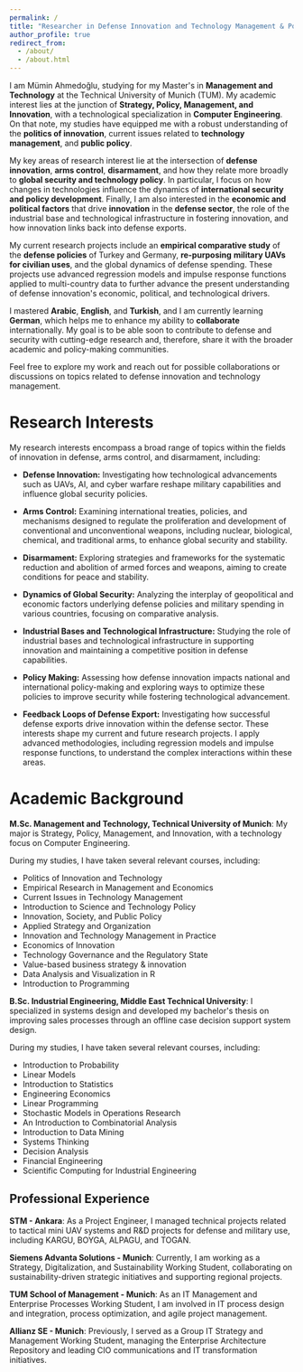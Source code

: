 ```yaml
---
permalink: /
title: "Researcher in Defense Innovation and Technology Management & Policy"
author_profile: true
redirect_from: 
  - /about/
  - /about.html
---
```


I am Mümin Ahmedoğlu, studying for my Master's in **Management and Technology** at the Technical University of Munich (TUM). My academic interest lies at the junction of **Strategy, Policy, Management, and Innovation**, with a technological specialization in **Computer Engineering**. On that note, my studies have equipped me with a robust understanding of the **politics of innovation**, current issues related to **technology management**, and **public policy**.

My key areas of research interest lie at the intersection of **defense innovation**, **arms control**, **disarmament**, and how they relate more broadly to **global security and technology policy**. In particular, I focus on how changes in technologies influence the dynamics of **international security and policy development**. Finally, I am also interested in the **economic and political factors** that drive **innovation** in the **defense sector**, the role of the industrial base and technological infrastructure in fostering innovation, and how innovation links back into defense exports.

My current research projects include an **empirical comparative study** of the **defense policies** of Turkey and Germany, **re-purposing** **military UAVs for civilian uses**, and the global dynamics of defense spending. These projects use advanced regression models and impulse response functions applied to multi-country data to further advance the present understanding of defense innovation's economic, political, and technological drivers.

I mastered **Arabic**, **English**, and **Turkish**, and I am currently learning **German**, which helps me to enhance my ability to **collaborate** internationally. My goal is to be able soon to contribute to defense and security with cutting-edge research and, therefore, share it with the broader academic and policy-making communities.

Feel free to explore my work and reach out for possible collaborations or discussions on topics related to defense innovation and technology management.

Research Interests
======
My research interests encompass a broad range of topics within the fields of innovation in defense, arms control, and disarmament, including:

- **Defense Innovation:** Investigating how technological advancements such as UAVs, AI, and cyber warfare reshape military capabilities and influence global security policies.

- **Arms Control:** Examining international treaties, policies, and mechanisms designed to regulate the proliferation and development of conventional and unconventional weapons, including nuclear, biological, chemical, and traditional arms, to enhance global security and stability.

- **Disarmament:** Exploring strategies and frameworks for the systematic reduction and abolition of armed forces and weapons, aiming to create conditions for peace and stability.

- **Dynamics of Global Security:** Analyzing the interplay of geopolitical and economic factors underlying defense policies and military spending in various countries, focusing on comparative analysis.

- **Industrial Bases and Technological Infrastructure:** Studying the role of industrial bases and technological infrastructure in supporting innovation and maintaining a competitive position in defense capabilities.

- **Policy Making:** Assessing how defense innovation impacts national and international policy-making and exploring ways to optimize these policies to improve security while fostering technological advancement.

- **Feedback Loops of Defense Export:** Investigating how successful defense exports drive innovation within the defense sector.
These interests shape my current and future research projects. I apply advanced methodologies, including regression models and impulse response functions, to understand the complex interactions within these areas.

Academic Background
======
**M.Sc. Management and Technology, Technical University of Munich**: My major is Strategy, Policy, Management, and Innovation, with a technology focus on Computer Engineering. 

During my studies, I have taken several relevant courses, including:

- Politics of Innovation and Technology
- Empirical Research in Management and Economics
- Current Issues in Technology Management
- Introduction to Science and Technology Policy
- Innovation, Society, and Public Policy
- Applied Strategy and Organization
- Innovation and Technology Management in Practice
- Economics of Innovation
- Technology Governance and the Regulatory State
- Value-based business strategy & innovation
- Data Analysis and Visualization in R
- Introduction to Programming

**B.Sc. Industrial Engineering, Middle East Technical University**: I specialized in systems design and developed my bachelor's thesis on improving sales processes through an offline case decision support system design.

During my studies, I have taken several relevant courses, including:

- Introduction to Probability
- Linear Models
- Introduction to Statistics
- Engineering Economics
- Linear Programming
- Stochastic Models in Operations Research
- An Introduction to Combinatorial Analysis
- Introduction to Data Mining
- Systems Thinking
- Decision Analysis
- Financial Engineering
- Scientific Computing for Industrial Engineering

Professional Experience
------
**STM - Ankara**: As a Project Engineer, I managed technical projects related to tactical mini UAV systems and R&D projects for defense and military use, including KARGU, BOYGA, ALPAGU, and TOGAN.

**Siemens Advanta Solutions - Munich**: Currently, I am working as a Strategy, Digitalization, and Sustainability Working Student, collaborating on sustainability-driven strategic initiatives and supporting regional projects.

**TUM School of Management - Munich**: As an IT Management and Enterprise Processes Working Student, I am involved in IT process design and integration, process optimization, and agile project management.

**Allianz SE - Munich**: Previously, I served as a Group IT Strategy and Management Working Student, managing the Enterprise Architecture Repository and leading CIO communications and IT transformation initiatives.
